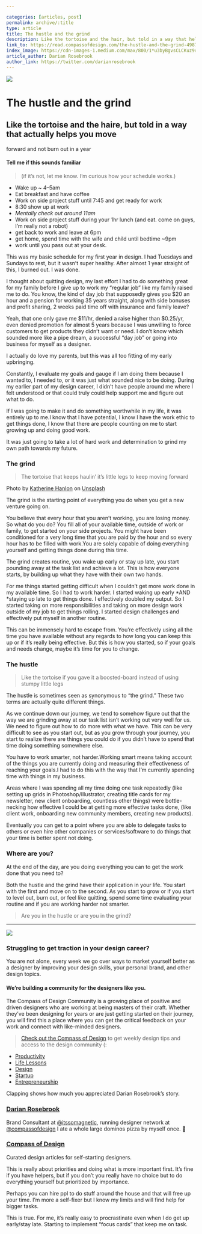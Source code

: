 ```yaml
---

categories: [articles, post]
permalink: archive/:title
type: article
title: The hustle and the grind
description: Like the tortoise and the hair, but told in a way that helps you actually move forward in life, not burn out in a year.
link_to: https://read.compassofdesign.com/the-hustle-and-the-grind-49878c288917
index_image: https://cdn-images-1.medium.com/max/800/1*u3byBgvsCLCKuz9rNhOXBQ.jpeg
article_author: Darian Rosebrook
author_link: https://twitter.com/darianrosebrook
---
```

![](https://cdn-images-1.medium.com/max/800/1*u3byBgvsCLCKuz9rNhOXBQ.jpeg)

# The hustle and the grind

## Like the tortoise and the haire, but told in a way that actually helps you move
forward and not burn out in a year

#### Tell me if this sounds familiar

> (if it’s not, let me know. I’m curious how your schedule works.)

* Wake up ~ 4–5am
* Eat breakfast and have coffee
* Work on side project stuff until 7:45 and get ready for work
* 8:30 show up at work
* *Mentally check out around 11am*
* Work on side project stuff during your 1hr lunch (and eat. come on guys, I’m
really not a robot)
* get back to work and leave at 6pm
* get home, spend time with the wife and child until bedtime ~9pm
* work until you pass out at your desk.

This was my basic schedule for my first year in design. I had Tuesdays and
Sundays to rest, but it wasn’t super healthy. After almost 1 year straight of
this, I burned out. I was done.

I thought about quitting design, my last effort I had to do something great for
my family before I give up to work my “regular job” like my family raised me to
do. You know, the kind of day job that supposedly gives you $20 an hour and a
pension for working 35 years straight, along with side bonuses and profit
sharing, 2 weeks paid time off with insurance and family leave?

Yeah, that one only gave me $11/hr, denied a raise higher than $0.25/yr, even
denied promotion for almost 5 years because I was unwilling to force customers
to get products they didn’t want or need. I don’t know which sounded more like a
pipe dream, a successful “day job” or going into business for myself as a
designer.

<span class="figcaption_hack">I actually do love my parents, but this was all too fitting of my early
upbringing.</span>

Constantly, I evaluate my goals and gauge if I am doing them because I wanted
to, I needed to, or it was just what sounded nice to be doing. During my earlier
part of my design career, I didn’t have people around me where I felt understood
or that could truly could help support me and figure out what to do.

If I was going to make it and do something worthwhile in my life, it was
entirely up to me.I know that I have potential, I know I have the work ethic to
get things done, I know that there are people counting on me to start growing up
and doing good work.

It was just going to take a lot of hard work and determination to grind my own
path towards my future.

### The grind

> The tortoise that keeps haulin’ it’s little legs to keep moving forward

<span class="figcaption_hack">Photo by [Katherine
Hanlon](http://unsplash.com/photos/bd_fCZhy_W8?utm_source=unsplash&utm_medium=referral&utm_content=creditCopyText)
on
[Unsplash](https://unsplash.com/?utm_source=unsplash&utm_medium=referral&utm_content=creditCopyText)</span>

The grind is the starting point of everything you do when you get a new venture
going on.

You believe that every hour that you aren’t working, you are losing money. So
what do you do? You fill all of your available time, outside of work or family,
to get started on your side projects. You might have been conditioned for a very
long time that you are paid by the hour and so every hour has to be filled with
work.You are solely capable of doing everything yourself and getting things done
during this time.

The grind creates routine, you wake up early or stay up late, you start pounding
away at the task list and achieve a lot. This is how everyone starts, by
building up what they have with their own two hands.

For me things started getting difficult when I couldn’t get more work done in my
available time. So I had to work harder. I started waking up early *AND *staying
up late to get things done. I effectively doubled my output. So I started taking
on more responsibilities and taking on more design work outside of my job to get
things rolling. I started design challenges and effectively put myself in
another routine.

This can be immensely hard to escape from. You’re effectively using all the time
you have available without any regards to how long you can keep this up or if
it’s really being effective. But this is how you started, so if your goals and
needs change, maybe it’s time for you to change.

### The hustle

> Like the tortoise if you gave it a boosted-board instead of using stumpy little
> legs

The hustle is sometimes seen as synonymous to “the grind.” These two terms are
actually quite different things.

As we continue down our journey, we tend to somehow figure out that the way we
are grinding away at our task list isn’t working out very well for us. We need
to figure out how to do more with what we have. This can be very difficult to
see as you start out, but as you grow through your journey, you start to realize
there are things you could do if you didn’t have to spend that time doing
something somewhere else.

You have to work smarter, not harder.Working smart means taking account of the
things you are currently doing and measuring their effectiveness of reaching
your goals.I had to do this with the way that I’m currently spending time with
things in my business.

Areas where I was spending all my time doing one task repeatedly (like setting
up grids in Photoshop/Illustrator, creating title cards for my newsletter, new
client onboarding, countless other things) were bottle-necking how effective I
could be at getting more effective tasks done, (like client work, onboarding new
community members, creating new products).

Eventually you can get to a point where you are able to delegate tasks to others
or even hire other companies or services/software to do things that your time is
better spent not doing.

### Where are you?

At the end of the day, are you doing everything you can to get the work done
that you need to?

Both the hustle and the grind have their application in your life. You start
with the first and move on to the second. As you start to grow or if you start
to level out, burn out, or feel like quitting, spend some time evaluating your
routine and if you are working harder not smarter.

> Are you in the hustle or are you in the grind?

*****

![](https://cdn-images-1.medium.com/max/800/1*4Zs6xNJ3_0UaBgr5YL8_vQ.png)

### Struggling to get traction in your design career?

You are not alone, every week we go over ways to market yourself better as a
designer by improving your design skills, your personal brand, and other design
topics.

#### We’re building a community for the designers like you.

The Compass of Design Community is a growing place of positive and driven
designers who are working at being masters of their craft. Whether they’ve been
designing for years or are just getting started on their journey, you will find
this a place where you can get the critical feedback on your work and connect
with like-minded designers.

> [Check out the Compass of Design](https://compassofdesign.com/community/) to get
> weekly design tips and access to the design community (:

* [Productivity](https://read.compassofdesign.com/tagged/productivity?source=post)
* [Life Lessons](https://read.compassofdesign.com/tagged/life-lessons?source=post)
* [Design](https://read.compassofdesign.com/tagged/design?source=post)
* [Startup](https://read.compassofdesign.com/tagged/startup?source=post)
* [Entrepreneurship](https://read.compassofdesign.com/tagged/entrepreneurship?source=post)

Clapping shows how much you appreciated Darian Rosebrook’s story.

### [Darian Rosebrook](https://read.compassofdesign.com/@darianrosebrook)

Brand Consultant at [@itssomagnetic](http://twitter.com/itssomagnetic), running
designer network at [@compassofdesign](http://twitter.com/compassofdesign) I ate
a whole large dominos pizza by myself once. 🍕

### [Compass of Design](https://read.compassofdesign.com/?source=footer_card)

Curated design articles for self-starting designers.

This is really about priorities and doing what is more important first. It’s
fine if you have helpers, but if you don’t you really have no choice but to do
everything yourself but prioritized by importance.

Perhaps you can hire ppl to do stuff around the house and that will free up your
time. I’m more a self-fixer but I know my limits and will find help for bigger
tasks.

This is true. For me, it’s really easy to procrastinate even when I do get up
early/stay late. Starting to implement “focus cards” that keep me on task.
